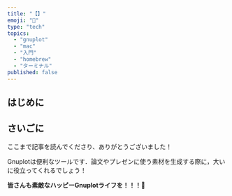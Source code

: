 ```yaml
---
title: "【】"
emoji: "🐍"
type: "tech"
topics:
  - "gnuplot"
  - "mac"
  - "入門"
  - "homebrew"
  - "ターミナル"
published: false
---
```


## はじめに



## さいごに

ここまで記事を読んでくださり、ありがとうございました！

Gnuplotは便利なツールです．論文やプレゼンに使う素材を生成する際に，大いに役立ってくれるでしょう！

**皆さんも素敵なハッピーGnuplotライフを！！！🌸**
